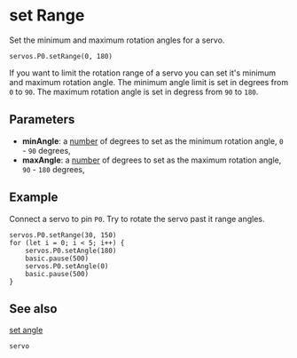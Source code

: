 # set Range

Set the minimum and maximum rotation angles for a servo.

```sig
servos.P0.setRange(0, 180)
```

If you want to limit the rotation range of a servo you can set it's minimum and maximum rotation angle. The minimum angle limit is set in degrees from `0` to `90`. The maximum rotation angle is set in degress from `90` to `180`.

## Parameters

* **minAngle**: a [number](types/number) of degrees to set as the minimum rotation angle, `0` - `90` degrees,
* **maxAngle**: a [number](types/number) of degrees to set as the maximum rotation angle, `90` - `180` degrees,

## Example

Connect a servo to pin `P0`. Try to rotate the servo past it range angles.

```blocks
servos.P0.setRange(30, 150)
for (let i = 0; i < 5; i++) {
    servos.P0.setAngle(180)
    basic.pause(500)
    servos.P0.setAngle(0)
    basic.pause(500)
}
```

## See also

[set angle](/reference/servos/set-angle)

```package
servo
```
